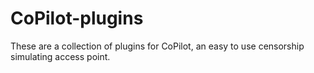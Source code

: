 # CoPilot-plugins
These are a collection of plugins for CoPilot, an easy to use censorship simulating access point. 
